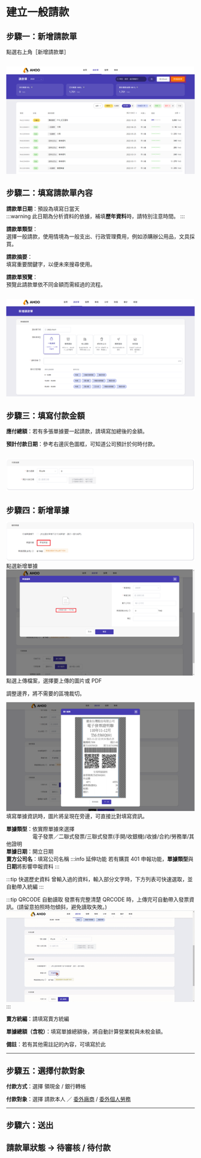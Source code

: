 # 建立一般請款

## **步驟一：新增請款單**

點選右上角［新增請款單］

## ![新增請款單](./new.png)

## **步驟二：填寫請款單內容**

**請款單日期**：預設為填寫日當天  
:::warning
此日期為分析資料的依據，補填**歷年資料**時，請特別注意時間。
:::

**請款單類型**：  
選擇一般請款，使用情境為一般支出、行政管理費用，例如添購辦公用品，文具採買。

**請款摘要**：  
填寫重要關鍵字，以便未來搜尋使用。

**請款單預覽**：  
預覽此請款單依不同金額而需經過的流程。

## ![填寫請款單內容](./normal.png)

## **步驟三：填寫付款金額**

**應付總額**：若有多張單據要一起請款，請填寫加總後的金額。

**預計付款日期**：參考右邊灰色圖框，可知道公司預計於何時付款。

## ![填寫付款金額](./money.png)

## **步驟四：新增單據**

![新增單據](./receipt1.png)
點選新增單據  
![新增單據](./receipt2.png)
點選上傳檔案，選擇要上傳的圖片或 PDF

調整邊界，將不需要的區塊裁切。

![新增單據](./receipt3.png)
填寫單據資訊時，圖片將呈現在旁邊，可直接比對填寫資訊。

**單據類型**：依實際單據來選擇  
　　　　　電子發票／二聯式發票/三聯式發票(手開/收銀機)/收據/合約/勞務單/其他證明  
**單據日期**：開立日期  
**賣方公司名**：填寫公司名稱
:::info 延伸功能
若有購買 401 申報功能，**單據類型**與**日期**將影響申報資料
:::

:::tip 快選歷史資料
曾輸入過的資料，輸入部分文字時，下方列表可快速選取，並自動帶入統編
:::

:::tip QRCODE 自動讀取
發票有完整清楚 QRCODE 時，上傳完可自動帶入發票資訊。(請留意拍照時勿傾斜，避免讀取失敗。)
![QRcode](./qrcode.gif)
:::

**賣方統編**：請填寫賣方統編

**單據總額（含稅）**：填寫單據總額後，將自動計算營業稅與未稅金額。

**備註**：若有其他需註記的內容，可填寫於此

---

## **步驟五：選擇付款對象**

**付款方式**：選擇 領現金 / 銀行轉帳

**付款對象**：選擇 請款本人 ／ [委外廠商](/employee/project/vd) / [委外個人勞務](/employee/project/os)

---

## **步驟六：送出**

## 請款單狀態 → 待審核 / 待付款
